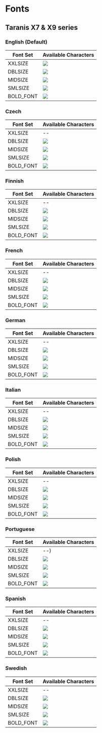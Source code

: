 # Fonts

## Taranis X7 & X9 series

### English (Default)

|Font Set|Available Characters|
|---|---|
|XXLSIZE |![](https://raw.githubusercontent.com/opentx/opentx/2.2/radio/src/fonts/std/font_22x38_num.png)|
|DBLSIZE |![](https://raw.githubusercontent.com/opentx/opentx/2.2/radio/src/fonts/std/font_10x14.png)|
|MIDSIZE |![](https://raw.githubusercontent.com/opentx/opentx/2.2/radio/src/fonts/std/font_08x10.png)|
|SMLSIZE |![](https://raw.githubusercontent.com/opentx/opentx/2.2/radio/src/fonts/std/font_04x06.png)|
|BOLD_FONT |![](https://raw.githubusercontent.com/opentx/opentx/2.2/radio/src/fonts/std/font_05x07_B_compressed.png)|

### Czech

|Font Set|Available Characters|
|---|---|
|XXLSIZE |--|
|DBLSIZE |![](https://raw.githubusercontent.com/opentx/opentx/2.2/radio/src/fonts/std/font_cz_10x14.png)|
|MIDSIZE |![](https://raw.githubusercontent.com/opentx/opentx/2.2/radio/src/fonts/std/font_cz_08x10.png)|
|SMLSIZE |![](https://raw.githubusercontent.com/opentx/opentx/2.2/radio/src/fonts/std/font_cz_04x06.png)|
|BOLD_FONT |![](https://raw.githubusercontent.com/opentx/opentx/2.2/radio/src/fonts/std/font_cz_05x07.png)|

### Finnish

|Font Set|Available Characters|
|---|---|
|XXLSIZE |--|
|DBLSIZE |![](https://raw.githubusercontent.com/opentx/opentx/2.2/radio/src/fonts/std/font_fi_10x14.png)|
|MIDSIZE |![](https://raw.githubusercontent.com/opentx/opentx/2.2/radio/src/fonts/std/font_fi_08x10.png)|
|SMLSIZE |![](https://raw.githubusercontent.com/opentx/opentx/2.2/radio/src/fonts/std/font_fi_04x06.png)|
|BOLD_FONT |![](https://raw.githubusercontent.com/opentx/opentx/2.2/radio/src/fonts/std/font_fi_05x07.png)|

### French

|Font Set|Available Characters|
|---|---|
|XXLSIZE |--|
|DBLSIZE |![](https://raw.githubusercontent.com/opentx/opentx/2.2/radio/src/fonts/std/font_fr_10x14.png)|
|MIDSIZE |![](https://raw.githubusercontent.com/opentx/opentx/2.2/radio/src/fonts/std/font_fr_08x10.png)|
|SMLSIZE |![](https://raw.githubusercontent.com/opentx/opentx/2.2/radio/src/fonts/std/font_fr_04x06.png)|
|BOLD_FONT |![](https://raw.githubusercontent.com/opentx/opentx/2.2/radio/src/fonts/std/font_fr_05x07.png)|

### German

|Font Set|Available Characters|
|---|---|
|XXLSIZE |--|
|DBLSIZE |![](https://raw.githubusercontent.com/opentx/opentx/2.2/radio/src/fonts/std/font_de_10x14.png)|
|MIDSIZE |![](https://raw.githubusercontent.com/opentx/opentx/2.2/radio/src/fonts/std/font_de_08x10.png)|
|SMLSIZE |![](https://raw.githubusercontent.com/opentx/opentx/2.2/radio/src/fonts/std/font_de_04x06.png)|
|BOLD_FONT |![](https://raw.githubusercontent.com/opentx/opentx/2.2/radio/src/fonts/std/font_de_05x07.png)|

### Italian

|Font Set|Available Characters|
|---|---|
|XXLSIZE |--|
|DBLSIZE |![](https://raw.githubusercontent.com/opentx/opentx/2.2/radio/src/fonts/std/font_it_10x14.png)|
|MIDSIZE |![](https://raw.githubusercontent.com/opentx/opentx/2.2/radio/src/fonts/std/font_it_08x10.png)|
|SMLSIZE |![](https://raw.githubusercontent.com/opentx/opentx/2.2/radio/src/fonts/std/font_it_04x06.png)|
|BOLD_FONT |![](https://raw.githubusercontent.com/opentx/opentx/2.2/radio/src/fonts/std/font_it_05x07.png)|

### Polish

|Font Set|Available Characters|
|---|---|
|XXLSIZE |--|
|DBLSIZE |![](https://raw.githubusercontent.com/opentx/opentx/2.2/radio/src/fonts/std/font_pl_10x14.png)|
|MIDSIZE |![](https://raw.githubusercontent.com/opentx/opentx/2.2/radio/src/fonts/std/font_pl_08x10.png)|
|SMLSIZE |![](https://raw.githubusercontent.com/opentx/opentx/2.2/radio/src/fonts/std/font_pl_04x06.png)|
|BOLD_FONT |![](https://raw.githubusercontent.com/opentx/opentx/2.2/radio/src/fonts/std/font_pl_05x07.png)|

### Portuguese

|Font Set|Available Characters|
|---|---|
|XXLSIZE |--)|
|DBLSIZE |![](https://raw.githubusercontent.com/opentx/opentx/2.2/radio/src/fonts/std/font_pt_10x14.png)|
|MIDSIZE |![](https://raw.githubusercontent.com/opentx/opentx/2.2/radio/src/fonts/std/font_pt_08x10.png)|
|SMLSIZE |![](https://raw.githubusercontent.com/opentx/opentx/2.2/radio/src/fonts/std/font_pt_04x06.png)|
|BOLD_FONT |![](https://raw.githubusercontent.com/opentx/opentx/2.2/radio/src/fonts/std/font_pt_05x07.png)|

### Spanish

|Font Set|Available Characters|
|---|---|
|XXLSIZE |--|
|DBLSIZE |![](https://raw.githubusercontent.com/opentx/opentx/2.2/radio/src/fonts/std/font_es_10x14.png)|
|MIDSIZE |![](https://raw.githubusercontent.com/opentx/opentx/2.2/radio/src/fonts/std/font_es_08x10.png)|
|SMLSIZE |![](https://raw.githubusercontent.com/opentx/opentx/2.2/radio/src/fonts/std/font_es_04x06.png)|
|BOLD_FONT |![](https://raw.githubusercontent.com/opentx/opentx/2.2/radio/src/fonts/std/font_es_05x07.png)|

### Swedish

|Font Set|Available Characters|
|---|---|
|XXLSIZE |--|
|DBLSIZE |![](https://raw.githubusercontent.com/opentx/opentx/2.2/radio/src/fonts/std/font_se_10x14.png)|
|MIDSIZE |![](https://raw.githubusercontent.com/opentx/opentx/2.2/radio/src/fonts/std/font_se_08x10.png)|
|SMLSIZE |![](https://raw.githubusercontent.com/opentx/opentx/2.2/radio/src/fonts/std/font_se_04x06.png)|
|BOLD_FONT |![](https://raw.githubusercontent.com/opentx/opentx/2.2/radio/src/fonts/std/font_se_05x07.png)|


